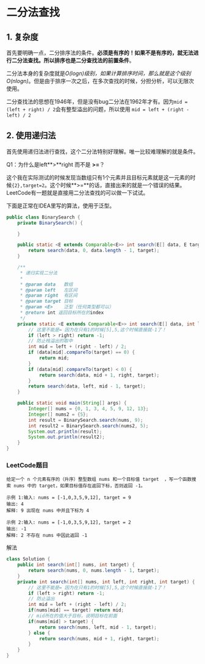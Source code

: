# 二分法查找

## 1. 复杂度

首先要明确一点，二分排序法的条件。**必须是有序的！**如果不是有序的，就无法进行二分法查找。所以排序也是二分查找法的**前置条件**。

二分法本身的复杂度就是*O(logn)*级别，如果计算排序时间，那么就是这个级别*O(nlogn)*。但是由于排序一次之后，在多次查找的时候，分担分析，可以无限次使用。

二分查找法的思想在1946年，但是没有bug二分法在1962年才有。因为`mid = (left + right) / 2`会有整型溢出的问题，所以使用 `mid = left + (right - left) / 2`

## 2. 使用递归法

首先使用递归法进行查找，这个二分法特别好理解。唯一比较难理解的就是条件。

Q1：为什么是left**>**right  而不是 **>=**？

这个我在实际测试的时候发现当数组只有1个元素并且目标元素就是这一元素的时候`{2},target=2`。这个时候**>=**的话，直接出来的就是一个错误的结果。LeetCode有一题就是直接用二分法查找的可以做一下试试。

下面是正常在IDEA里写的算法，使用于泛型。

```java
public class BinarySearch {
    private BinarySearch() {

    }

    public static <E extends Comparable<E>> int search(E[] data, E target) {
        return search(data, 0, data.length - 1, target);
    }

    /**
     * 递归实现二分法
     *
     * @param data   数组
     * @param left   左区间
     * @param right  有区间
     * @param target 目标
     * @param <E>    泛型（任何类型都可以）
     * @return int 返回目标所在的index
     */
    private static <E extends Comparable<E>> int search(E[] data, int left, int right, E target) {
        // 这里不能是= 因为在只有1的时候[5],5,这个时候直接就-1了！
        if (left > right) return -1;
        // 防止栈溢出的取中
        int mid = left + (right - left) / 2;
        if (data[mid].compareTo(target) == 0) {
            return mid;
        }
        if (data[mid].compareTo(target) < 0) {
            return search(data, mid + 1, right, target);
        }
        return search(data, left, mid - 1, target);
    }

    public static void main(String[] args) {
        Integer[] nums = {0, 1, 3, 4, 5, 9, 12, 13};
        Integer[] nums2 = {5};
        int result = BinarySearch.search(nums, 9);
        int result2 = BinarySearch.search(nums2, 5);
        System.out.println(result);
        System.out.println(result2);
    }
}

```

### LeetCode题目

```
给定一个 n 个元素有序的（升序）整型数组 nums 和一个目标值 target  ，写一个函数搜索 nums 中的 target，如果目标值存在返回下标，否则返回 -1。

示例 1:输入: nums = [-1,0,3,5,9,12], target = 9
输出: 4
解释: 9 出现在 nums 中并且下标为 4

示例 2:输入: nums = [-1,0,3,5,9,12], target = 2
输出: -1
解释: 2 不存在 nums 中因此返回 -1
```

解法

```java
class Solution {
    public int search(int[] nums, int target) {
        return search(nums, 0, nums.length - 1, target);
    }
    private int search(int[] nums, int left, int right, int target) {
        // 这里不能是= 因为在只有1的时候[5],5,这个时候直接就-1了！
        if (left > right) return -1;
        // 防止溢出
        int mid = left + (right - left) / 2;
        if(nums[mid] == target) return mid;
        // mid所在的值大于目标，说明目标在前面
        if(nums[mid] > target) {
            return search(nums, left, mid - 1, target);
        } else {
            return search(nums, mid + 1, right, target);
        }
    }
}
```

